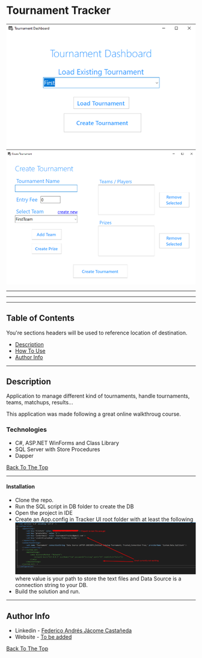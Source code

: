 # Tournament Tracker

![Project Image](./TournamentTracker.png)
![Project Image](./TournamentTracker2.png)


---
---
---

## Table of Contents
You're sections headers will be used to reference location of destination.

- [Description](#description)
- [How To Use](#how-to-use)
- [Author Info](#author-info)

---

## Description

Application to manage different kind of tournaments, handle tournaments, teams, matchups, results...

This application was made following a great online walkthroug course.

### Technologies

- C#, ASP.NET WinForms and Class Library
- SQL Server with Store Procedures
- Dapper

[Back To The Top](#read-me-template)

---

#### Installation

- Clone the repo.
- Run the SQL script in DB folder to create the DB
- Open the project in IDE 
- Create an App.config in Tracker UI root folder with at least the following
![Project Image](./Appconfig.png)
where value is your path to store the text files and Data Source is a connection string to your DB.
- Build the solution and run.




---

## Author Info

- Linkedin - [Federico Andrés Jácome Castañeda](https://www.linkedin.com/in/federicojacome/k)
- Website - [To be added]()

[Back To The Top](#read-me-template)
